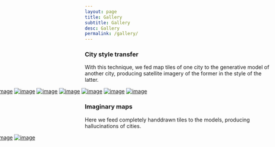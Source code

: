 ```yaml
---
layout: page
title: Gallery
subtitle: Gallery
desc: Gallery
permalink: /gallery/
---
```

<!-- {{ site.baseurl }} -->


### City style transfer

With this technique, we fed map tiles of one city to the generative model of another city, producing satellite imagery of the former in the style of the latter.

<div style="margin-left:-250px; margin-right:-250px">
<a href="{{ site.baseurl }}/assets/images/03.jpg"><img src="{{ site.baseurl }}/assets/images/03.jpg" alt="image" /></a>
<a href="{{ site.baseurl }}/assets/images/04.jpg"><img src="{{ site.baseurl }}/assets/images/04.jpg" alt="image" /></a>
<a href="{{ site.baseurl }}/assets/images/05.jpg"><img src="{{ site.baseurl }}/assets/images/05.jpg" alt="image" /></a>
<a href="{{ site.baseurl }}/assets/images/09.jpg"><img src="{{ site.baseurl }}/assets/images/09.jpg" alt="image" /></a>
<a href="{{ site.baseurl }}/assets/images/10.jpg"><img src="{{ site.baseurl }}/assets/images/10.jpg" alt="image" /></a>
<a href="{{ site.baseurl }}/assets/images/11.jpg"><img src="{{ site.baseurl }}/assets/images/11.jpg" alt="image" /></a>
<a href="{{ site.baseurl }}/assets/images/12.jpg"><img src="{{ site.baseurl }}/assets/images/12.jpg" alt="image" /></a>
</div>

### Imaginary maps

Here we feed completely handdrawn tiles to the models, producing hallucinations of cities.

<div style="margin-left:-250px; margin-right:-250px">
<a href="{{ site.baseurl }}/assets/images/07.jpg"><img src="{{ site.baseurl }}/assets/images/07.jpg" alt="image" /></a>
<a href="{{ site.baseurl }}/assets/images/08.jpg"><img src="{{ site.baseurl }}/assets/images/08.jpg" alt="image" /></a>
</div>
